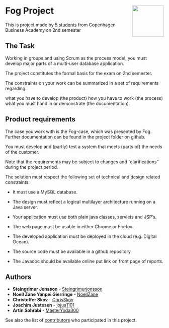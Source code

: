 # Fog Project <img align="right" width="100" height="100" src="http://shop.johannesfog.dk/gfx/foglogok.png">
This is project made by [5 students](https://github.com/Steingrimurjonsson/FogProjekt#authors) from Copenhagen Business Academy on 2nd semester 

## The Task

Working in groups and using Scrum as the process model, you must develop major parts of a multi-user database application.

The project constitutes the formal basis for the exam on 2nd semester.

The constraints on your work can be summarized in a set of requirements regarding:

what you have to develop (the product)
how you have to work (the process)
what you must hand in or demonstrate (the documentation).

## Product requirements

The case you work with is the Fog-case, which was presented by Fog. Further documentation can be found in the project folder on github.

You must develop and (partly) test a system that meets (parts of) the needs of the customer.

Note that the requirements may be subject to changes and “clarifications” during the project period.

The solution must respect the following set of technical and design related constraints:

* It must use a MySQL database.

* The design must reflect a logical multilayer architecture running on a Java server.

* Your application must use both plain java classes, servlets and JSP’s.

* The web page must be usable in either Chrome or Firefox.

* The developed application must be deployed in the cloud (e.g. Digital Ocean).

* The source code must be available in a github repository.

* The Javadoc should be available online put link on front page of reports.


## Authors
* **Steingrimur Jonsson** - [Steingrimurjonsson](https://github.com/Steingrimurjonsson)
* **Noell Zane Yanpei Gierringe** - [NoellZane](https://github.com/NoellZane)
* **Christoffer Skov** - [ChrisSkov](https://github.com/ChrisSkov)
* **Joachim Justesen** - [jojus1101](https://github.com/jojus1101)
* **Artin Sohrabi** - [MasterYoda300](https://github.com/MasterYoda300)

See also the list of [contributors](https://github.com/Steingrimurjonsson/FogProjekt/contributors) who participated in this project.
